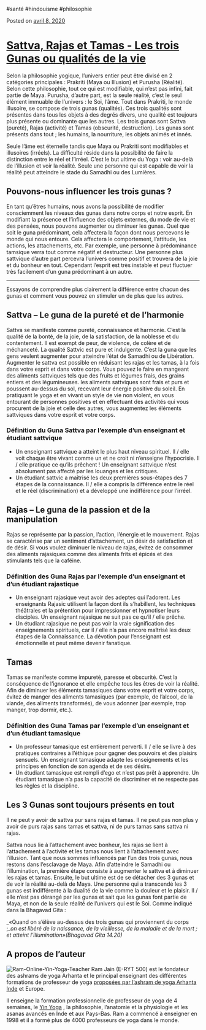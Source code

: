 
#santé #hindouisme #philosophie

Posted on [avril 8, 2020](https://www.arhantayoga.fr/sattva-rajas-tamas-gunas/ "12:43")

# [Sattva, Rajas et Tamas - Les trois Gunas ou qualités de la vie](https://www.arhantayoga.fr/sattva-rajas-tamas-gunas/)

Selon la philosophie yogique, l’univers entier peut être divisé en 2 catégories principales : Prakriti (Maya ou Illusion) et Purusha (Réalité). Selon cette philosophie, tout ce qui est modifiable, qui n’est pas infini, fait partie de Maya. Purusha, d’autre part, est la seule réalité, c’est le seul élément immuable de l’univers : le Soi, l’âme. Tout dans Prakriti, le monde illusoire, se compose de trois gunas (qualités). Ces trois qualités sont présentes dans tous les objets à des degrés divers, une qualité est toujours plus présente ou dominante que les autres. Les trois gunas sont Sattva (pureté), Rajas (activité) et Tamas (obscurité, destruction). Les gunas sont présents dans tout ; les humains, la nourriture, les objets animés et innés.

Seule l’âme est éternelle tandis que Maya ou Prakriti sont modifiables et illusoires (irréels). La difficulté réside dans la possibilité de faire la distinction entre le réel et l’irréel. C’est le but ultime du Yoga : voir au-delà de l’illusion et voir la réalité. Seule une personne qui est capable de voir la réalité peut atteindre le stade du Samadhi ou des Lumières.

## Pouvons-nous influencer les trois gunas ?

En tant qu’êtres humains, nous avons la possibilité de modifier consciemment les niveaux des gunas dans notre corps et notre esprit. En modifiant la présence et l’influence des objets externes, du mode de vie et des pensées, nous pouvons augmenter ou diminuer les gunas. Quel que soit le guna prédominant, cela affectera la façon dont nous percevons le monde qui nous entoure. Cela affectera le comportement, l’attitude, les actions, les attachements, etc. Par exemple, une personne à prédominance tamsique verra tout comme négatif et destructeur. Une personne plus sattvique d’autre part percevra l’univers comme positif et trouvera de la joie et du bonheur en tout. Cependant l’esprit est très instable et peut fluctuer très facilement d’un guna prédominant à un autre.

 ---
Essayons de comprendre plus clairement la différence entre chacun des gunas et comment vous pouvez en stimuler un de plus que les autres.

## Sattva – Le guna de la pureté et de l’harmonie

Sattva se manifeste comme pureté, connaissance et harmonie. C’est la qualité de la bonté, de la joie, de la satisfaction, de la noblesse et du contentement. Il est exempt de peur, de violence, de colère et de méchanceté. La qualité Sattvic est pure et indulgente. C’est la guna que les gens veulent augmenter pour atteindre l’état de Samadhi ou de Libération. Augmenter le sattva est possible en réduisant les rajas et les tamas, à la fois dans votre esprit et dans votre corps. Vous pouvez le faire en mangeant des aliments sattviques tels que des fruits et légumes frais, des grains entiers et des légumineuses. les aliments sattviques sont frais et purs et poussent au-dessus du sol, recevant leur énergie positive du soleil. En pratiquant le yoga et en vivant un style de vie non violent, en vous entourant de personnes positives et en effectuant des activités qui vous procurent de la joie et celle des autres, vous augmentez les éléments sattviques dans votre esprit et votre corps.

### Définition du Guna Sattva par l’exemple d’un enseignant et étudiant sattvique

-   Un enseignant sattvique a atteint le plus haut niveau spirituel. Il / elle voit chaque être vivant comme un et ne croit ni n’enseigne l’hypocrisie. Il / elle pratique ce qu’ils prêchent ! Un enseignant sattvique n’est absolument pas affecté par les louanges et les critiques.
-   Un étudiant sattvic a maîtrisé les deux premières sous-étapes des 7 étapes de la connaissance. Il / elle a compris la différence entre le réel et le réel (discrimination) et a développé une indifférence pour l’irréel.

## Rajas – Le guna de la passion et de la manipulation

Rajas se représente par la passion, l’action, l’énergie et le mouvement. Rajas se caractérise par un sentiment d’attachement, un désir de satisfaction et de désir. Si vous voulez diminuer le niveau de rajas, évitez de consommer des aliments rajasiques comme des aliments frits et épicés et des stimulants tels que la caféine.

### Définition des Guna Rajas par l’exemple d’un enseignant et d’un étudiant rajastique

-   Un enseignant rajasique veut avoir des adeptes qui l’adorent. Les enseignants Rajasic utilisent la façon dont ils s’habillent, les techniques théâtrales et la prétention pour impressionner et hypnotiser leurs disciples. Un enseignant rajasique ne suit pas ce qu’il / elle prêche.
-   Un étudiant rajasique ne peut pas voir la vraie signification des enseignements spirituels, car il / elle n’a pas encore maîtrisé les deux étapes de la Connaissance. La dévotion pour l’enseignant est émotionnelle et peut même devenir fanatique.

## Tamas

Tamas se manifeste comme impureté, paresse et obscurité. C’est la conséquence de l’ignorance et elle empêche tous les êtres de voir la réalité. Afin de diminuer les éléments tamasiques dans votre esprit et votre corps, évitez de manger des aliments tamasiques (par exemple, de l’alcool, de la viande, des aliments transformés), de vous adonner (par exemple, trop manger, trop dormir, etc.).

### Définition des Guna Tamas par l’exemple d’un enseignant et d’un étudiant tamasique

-   Un professeur tamasique est entièrement perverti. Il / elle se livre à des pratiques contraires à l’éthique pour gagner des pouvoirs et des plaisirs sensuels. Un enseignant tamasique adapte les enseignements et les principes en fonction de son agenda et de ses désirs.
-   Un étudiant tamasique est rempli d’ego et n’est pas prêt à apprendre. Un étudiant tamasique n’a pas la capacité de discriminer et ne respecte pas les règles et la discipline.

## Les 3 Gunas sont toujours présents en tout

Il ne peut y avoir de sattva pur sans rajas et tamas. Il ne peut pas non plus y avoir de purs rajas sans tamas et sattva, ni de purs tamas sans sattva ni rajas.

Sattva nous lie à l’attachement avec bonheur, les rajas se lient à l’attachement à l’activité et les tamas nous lient à l’attachement avec l’illusion. Tant que nous sommes influencés par l’un des trois gunas, nous restons dans l’esclavage de Maya. Afin d’atteindre le Samadhi ou l’illumination, la première étape consiste à augmenter le sattva et à diminuer les rajas et tamas. Ensuite, le but ultime est de se détacher des 3 gunas et de voir la réalité au-delà de Maya. Une personne qui a transcendé les 3 gunas est indifférente à la dualité de la vie comme la douleur et le plaisir. Il / elle n’est pas dérangé par les gunas et sait que les gunas font partie de Maya, et non de la seule réalité de l’univers qui est le Soi. Comme indiqué dans la Bhagavad Gita :

_«Quand on s’élève au-dessus des trois gunas qui proviennent du corps ;__on est libéré de la naissance, de la vieillesse, de la maladie et de la mort ;_ _et atteint l’illumination»(Bhagavad Gita 14.20)_

## A propos de l’auteur

![Ram-Online-Yin-Yoga-Teacher](https://www.arhantayoga.org/wp-content/uploads/2018/10/Ram-Online-Yin-Yoga-Teacher.jpg) Ram Jain (E-RYT 500) est le fondateur des ashrams de yoga Arhanta et le principal enseignant des différentes formations de professeur de yoga [proposées par l’ashram de yoga Arhanta Inde](https://www.arhantayoga.fr/ashram-de-yoga-en-inde/) et Europe.

Il enseigne la formation professionnelle de professeur de yoga de 4 semaines, le [Yin Yoga](https://www.arhantayoga.fr/formation-yin-yoga/) , la philosophie, l’anatomie et la physiologie et les asanas avancés en Inde et aux Pays-Bas. Ram a commencé à enseigner en 1998 et il a formé plus de 4000 professeurs de yoga dans le monde.